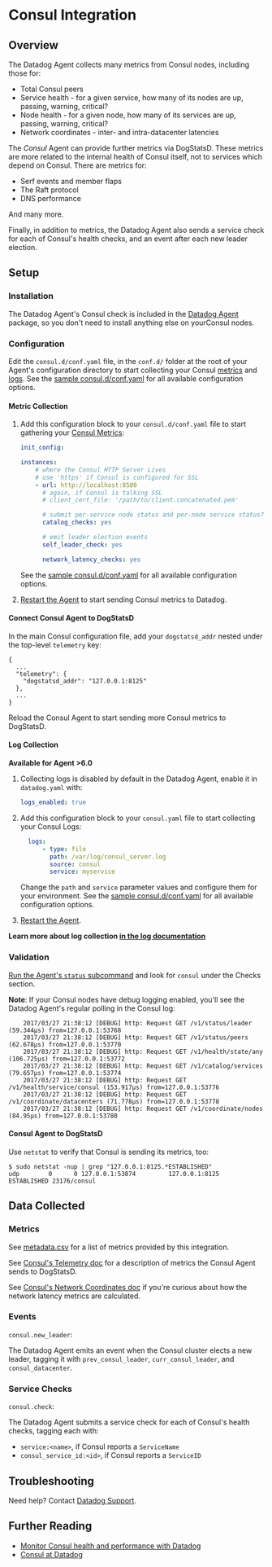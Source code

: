# Consul Integration

## Overview

The Datadog Agent collects many metrics from Consul nodes, including those for:

* Total Consul peers
* Service health - for a given service, how many of its nodes are up, passing, warning, critical?
* Node health - for a given node, how many of its services are up, passing, warning, critical?
* Network coordinates - inter- and intra-datacenter latencies

The _Consul_ Agent can provide further metrics via DogStatsD. These metrics are more related to the internal health of Consul itself, not to services which depend on Consul. There are metrics for:

* Serf events and member flaps
* The Raft protocol
* DNS performance

And many more.

Finally, in addition to metrics, the Datadog Agent also sends a service check for each of Consul's health checks, and an event after each new leader election.

## Setup
### Installation

The Datadog Agent's Consul check is included in the [Datadog Agent][4] package, so you don't need to install anything else on yourConsul nodes.

### Configuration

Edit the `consul.d/conf.yaml` file, in the `conf.d/` folder at the root of your Agent's configuration directory to start collecting your Consul [metrics](#metric-collection) and [logs](#log-collection).
See the [sample consul.d/conf.yaml][2] for all available configuration options.

#### Metric Collection

1. Add this configuration block to your `consul.d/conf.yaml` file to start gathering your [Consul Metrics](#metrics):

    ```yaml
    init_config:

    instances:
        # where the Consul HTTP Server Lives
        # use 'https' if Consul is configured for SSL
        - url: http://localhost:8500
          # again, if Consul is talking SSL
          # client_cert_file: '/path/to/client.concatenated.pem'

          # submit per-service node status and per-node service status?
          catalog_checks: yes

          # emit leader election events
          self_leader_check: yes

          network_latency_checks: yes
    ```

    See the [sample consul.d/conf.yaml][2] for all available configuration options.

2. [Restart the Agent][3] to start sending Consul metrics to Datadog.

#### Connect Consul Agent to DogStatsD

In the main Consul configuration file, add your `dogstatsd_addr` nested under the top-level `telemetry` key:

```
{
  ...
  "telemetry": {
    "dogstatsd_addr": "127.0.0.1:8125"
  },
  ...
}
```

Reload the Consul Agent to start sending more Consul metrics to DogStatsD.

#### Log Collection

**Available for Agent >6.0**

1. Collecting logs is disabled by default in the Datadog Agent, enable it in `datadog.yaml` with:

    ```yaml
    logs_enabled: true
    ```

2. Add this configuration block to your `consul.yaml` file to start collecting your Consul Logs:

    ```yaml
      logs:
          - type: file
            path: /var/log/consul_server.log
            source: consul
            service: myservice
    ```
    Change the `path` and `service` parameter values and configure them for your environment.
    See the [sample consul.d/conf.yaml][2] for all available configuration options.

3. [Restart the Agent][3].

**Learn more about log collection [in the log documentation][4]**

### Validation

[Run the Agent's `status` subcommand][5] and look for `consul` under the Checks section.

**Note**: If your Consul nodes have debug logging enabled, you'll see the Datadog Agent's regular polling in the Consul log:

```
    2017/03/27 21:38:12 [DEBUG] http: Request GET /v1/status/leader (59.344µs) from=127.0.0.1:53768
    2017/03/27 21:38:12 [DEBUG] http: Request GET /v1/status/peers (62.678µs) from=127.0.0.1:53770
    2017/03/27 21:38:12 [DEBUG] http: Request GET /v1/health/state/any (106.725µs) from=127.0.0.1:53772
    2017/03/27 21:38:12 [DEBUG] http: Request GET /v1/catalog/services (79.657µs) from=127.0.0.1:53774
    2017/03/27 21:38:12 [DEBUG] http: Request GET /v1/health/service/consul (153.917µs) from=127.0.0.1:53776
    2017/03/27 21:38:12 [DEBUG] http: Request GET /v1/coordinate/datacenters (71.778µs) from=127.0.0.1:53778
    2017/03/27 21:38:12 [DEBUG] http: Request GET /v1/coordinate/nodes (84.95µs) from=127.0.0.1:53780
```

#### Consul Agent to DogStatsD

Use `netstat` to verify that Consul is sending its metrics, too:

```shell
$ sudo netstat -nup | grep "127.0.0.1:8125.*ESTABLISHED"
udp        0      0 127.0.0.1:53874         127.0.0.1:8125          ESTABLISHED 23176/consul
```

## Data Collected
### Metrics

See [metadata.csv][6] for a list of metrics provided by this integration.

See [Consul's Telemetry doc][7] for a description of metrics the Consul Agent sends to DogStatsD.

See [Consul's Network Coordinates doc][8] if you're curious about how the network latency metrics are calculated.

### Events

`consul.new_leader`:

The Datadog Agent emits an event when the Consul cluster elects a new leader, tagging it with `prev_consul_leader`, `curr_consul_leader`, and `consul_datacenter`.

### Service Checks

`consul.check`:

The Datadog Agent submits a service check for each of Consul's health checks, tagging each with:

* `service:<name>`, if Consul reports a `ServiceName`
* `consul_service_id:<id>`, if Consul reports a `ServiceID`

## Troubleshooting
Need help? Contact [Datadog Support][9].

## Further Reading

* [Monitor Consul health and performance with Datadog][10]
* [Consul at Datadog][11]


[1]: https://app.datadoghq.com/account/settings#agent
[2]: https://github.com/DataDog/integrations-core/blob/master/consul/datadog_checks/consul/data/conf.yaml.example
[3]: https://docs.datadoghq.com/agent/faq/agent-commands/#start-stop-restart-the-agent
[4]: https://docs.datadoghq.com/logs
[5]: https://docs.datadoghq.com/agent/faq/agent-commands/#agent-status-and-information
[6]: https://github.com/DataDog/integrations-core/blob/master/consul/metadata.csv
[7]: https://www.consul.io/docs/agent/telemetry.html
[8]: https://www.consul.io/docs/internals/coordinates.html
[9]: https://docs.datadoghq.com/help/
[10]: https://www.datadoghq.com/blog/monitor-consul-health-and-performance-with-datadog
[11]: https://engineering.datadoghq.com/consul-at-datadog/
